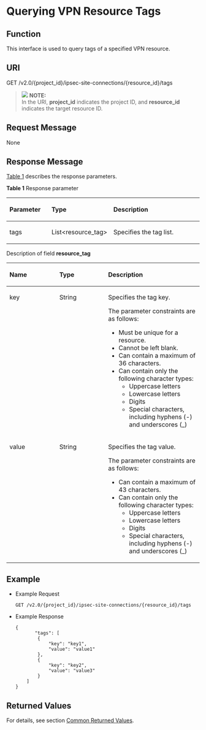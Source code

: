 # Querying VPN Resource Tags<a name="en_topic_0093011487"></a>

## **Function**<a name="en-us_topic_0103470567_section5346624101819"></a>

This interface is used to query tags of a specified VPN resource.

## URI<a name="en-us_topic_0103470567_section7346122401818"></a>

GET /v2.0/\{project\_id\}/ipsec-site-connections/\{resource\_id\}/tags

>![](/images/icon-note.gif) **NOTE:**   
>In the URI,  **project\_id** indicates the project ID, and **resource\_id**  indicates the target resource ID.  

## Request Message<a name="en-us_topic_0103470567_section113551624161816"></a>

None

## Response Message<a name="en-us_topic_0103470567_section1635502415182"></a>

[Table 1](#en-us_topic_0103470567_table1135702419184)  describes the response parameters.

**Table  1**  Response parameter

<a name="en-us_topic_0103470567_table1135702419184"></a>
<table><thead align="left"><tr id="en-us_topic_0103470567_row7424152414187"><th class="cellrowborder" valign="top" width="22.097790220977902%" id="mcps1.2.4.1.1"><p id="en-us_topic_0103470567_p14424202481810"><a name="en-us_topic_0103470567_p14424202481810"></a><a name="en-us_topic_0103470567_p14424202481810"></a><strong id="b842352706172115"><a name="b842352706172115"></a><a name="b842352706172115"></a>Parameter</strong></p>
</th>
<th class="cellrowborder" valign="top" width="28.417158284171585%" id="mcps1.2.4.1.2"><p id="en-us_topic_0103470567_p1442492451817"><a name="en-us_topic_0103470567_p1442492451817"></a><a name="en-us_topic_0103470567_p1442492451817"></a><strong id="b84235270610412"><a name="b84235270610412"></a><a name="b84235270610412"></a>Type</strong></p>
</th>
<th class="cellrowborder" valign="top" width="49.48505149485052%" id="mcps1.2.4.1.3"><p id="en-us_topic_0103470567_p18424202481819"><a name="en-us_topic_0103470567_p18424202481819"></a><a name="en-us_topic_0103470567_p18424202481819"></a><strong id="b842352706151625"><a name="b842352706151625"></a><a name="b842352706151625"></a>Description</strong></p>
</th>
</tr>
</thead>
<tbody><tr id="en-us_topic_0103470567_row14424192461816"><td class="cellrowborder" valign="top" width="22.097790220977902%" headers="mcps1.2.4.1.1 "><p id="en-us_topic_0103470567_p1942472411816"><a name="en-us_topic_0103470567_p1942472411816"></a><a name="en-us_topic_0103470567_p1942472411816"></a>tags</p>
</td>
<td class="cellrowborder" valign="top" width="28.417158284171585%" headers="mcps1.2.4.1.2 "><p id="en-us_topic_0103470567_p10424324181820"><a name="en-us_topic_0103470567_p10424324181820"></a><a name="en-us_topic_0103470567_p10424324181820"></a>List&lt;resource_tag&gt;</p>
</td>
<td class="cellrowborder" valign="top" width="49.48505149485052%" headers="mcps1.2.4.1.3 "><p id="en-us_topic_0103470567_p742482418183"><a name="en-us_topic_0103470567_p742482418183"></a><a name="en-us_topic_0103470567_p742482418183"></a>Specifies the tag list.</p>
</td>
</tr>
</tbody>
</table>

Description of field  **resource\_tag**

<a name="table13242848193719"></a>
<table><thead align="left"><tr id="row13343144812379"><th class="cellrowborder" valign="top" width="25.82%" id="mcps1.1.4.1.1"><p id="p15343174853715"><a name="p15343174853715"></a><a name="p15343174853715"></a><strong id="b84235270617246"><a name="b84235270617246"></a><a name="b84235270617246"></a>Name</strong></p>
</th>
<th class="cellrowborder" valign="top" width="25.28%" id="mcps1.1.4.1.2"><p id="p15643121154020"><a name="p15643121154020"></a><a name="p15643121154020"></a><strong id="b84235270610412_1"><a name="b84235270610412_1"></a><a name="b84235270610412_1"></a>Type</strong></p>
</th>
<th class="cellrowborder" valign="top" width="48.9%" id="mcps1.1.4.1.3"><p id="p11344748183719"><a name="p11344748183719"></a><a name="p11344748183719"></a><strong id="b842352706151625_1"><a name="b842352706151625_1"></a><a name="b842352706151625_1"></a>Description</strong></p>
</th>
</tr>
</thead>
<tbody><tr id="row103449487379"><td class="cellrowborder" valign="top" width="25.82%" headers="mcps1.1.4.1.1 "><p id="p183469482373"><a name="p183469482373"></a><a name="p183469482373"></a>key</p>
</td>
<td class="cellrowborder" valign="top" width="25.28%" headers="mcps1.1.4.1.2 "><p id="p18712165919401"><a name="p18712165919401"></a><a name="p18712165919401"></a>String</p>
</td>
<td class="cellrowborder" valign="top" width="48.9%" headers="mcps1.1.4.1.3 "><p id="p11346184819376"><a name="p11346184819376"></a><a name="p11346184819376"></a>Specifies the tag key.</p>
<p id="p166179282045"><a name="p166179282045"></a><a name="p166179282045"></a>The parameter constraints are as follows:</p>
<a name="ul1419712461348"></a><a name="ul1419712461348"></a><ul id="ul1419712461348"><li>Must be unique for a resource.</li><li>Cannot be left blank.</li><li>Can contain a maximum of 36 characters.</li><li>Can contain only the following character types:<a name="ul14203124611419"></a><a name="ul14203124611419"></a><ul id="ul14203124611419"><li>Uppercase letters</li><li>Lowercase letters</li><li>Digits</li><li>Special characters, including hyphens (-) and underscores (_)</li></ul>
</li></ul>
</td>
</tr>
<tr id="row2346548163714"><td class="cellrowborder" valign="top" width="25.82%" headers="mcps1.1.4.1.1 "><p id="p1134624816377"><a name="p1134624816377"></a><a name="p1134624816377"></a>value</p>
</td>
<td class="cellrowborder" valign="top" width="25.28%" headers="mcps1.1.4.1.2 "><p id="p81671306414"><a name="p81671306414"></a><a name="p81671306414"></a>String</p>
</td>
<td class="cellrowborder" valign="top" width="48.9%" headers="mcps1.1.4.1.3 "><p id="p534634813374"><a name="p534634813374"></a><a name="p534634813374"></a>Specifies the tag value.</p>
<p id="p9993105613416"><a name="p9993105613416"></a><a name="p9993105613416"></a>The parameter constraints are as follows:</p>
<a name="ul1692049519"></a><a name="ul1692049519"></a><ul id="ul1692049519"><li>Can contain a maximum of 43 characters.</li><li>Can contain only the following character types:<a name="ul5918412520"></a><a name="ul5918412520"></a><ul id="ul5918412520"><li>Uppercase letters</li><li>Lowercase letters</li><li>Digits</li><li>Special characters, including hyphens (-) and underscores (_)</li></ul>
</li></ul>
</td>
</tr>
</tbody>
</table>

## Example<a name="en-us_topic_0103470567_section1836772481820"></a>

-   Example Request

    ```
    GET /v2.0/{project_id}/ipsec-site-connections/{resource_id}/tags
    ```


-   Example Response

    ```
    {
           "tags": [
            {
                "key": "key1",
                "value": "value1"
            },
            {
                "key": "key2",
                "value": "value3"
            }
        ]
    }
    ```


## Returned Values<a name="section14121248103610"></a>

For details, see section  [Common Returned Values](common-returned-values.md).

